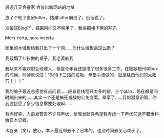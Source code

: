 最近几天会搬家
会放出新网站的地址




造了个轮子搬家lofter，结果lofter崩溃了。没话说了。

准备搭Blog了，结果时间又不够用了，我得把接下俩的写完

Mors certa, hora incerta



家里的木墙板给我打出了一个洞......为什么墙板会这么脆？

我敲塌了红衫做的桌子，我老婆敲我

我从来不喜欢职业经理人，但是今年我还是推了很多很多工作。在密歇根州学box的时候，师傅就说过：“对待下三路的垃圾，拳击手该做的，就是猛击他们的太阳穴！！！”

我的脑子最近总感觉有点问题......应该是线程开太多的错。三个plan，现在都是同时蹦出来的......其实一个还是搞死肖战的公关方案。晕菜了......我的潜意识啊，你到底接受了多少信息需要处理啊......

有点好笑，人前发警告不许骂声优，给我发邮件希望我考虑一下声优前途不要爆料给日本记者。

木谷亲（笑），放心，本人最近即去不了日本的，也没时间去关心戏子了。
